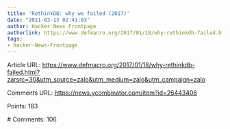 ```yaml
---
title: 'RethinkDB: why we failed (2017)'
date: "2021-03-13 02:41:03"
author: Hacker News Frontpage
authorlink: https://www.defmacro.org/2017/01/18/why-rethinkdb-failed.html?zarsrc=30&utm_source=zalo&utm_medium=zalo&utm_campaign=zalo
tags:
- Hacker-News-Frontpage
---
```


<p>Article URL: <a href="https://www.defmacro.org/2017/01/18/why-rethinkdb-failed.html?zarsrc=30&utm_source=zalo&utm_medium=zalo&utm_campaign=zalo">https://www.defmacro.org/2017/01/18/why-rethinkdb-failed.html?zarsrc=30&utm_source=zalo&utm_medium=zalo&utm_campaign=zalo</a></p>
<p>Comments URL: <a href="https://news.ycombinator.com/item?id=26443406">https://news.ycombinator.com/item?id=26443406</a></p>
<p>Points: 183</p>
<p># Comments: 106</p>
